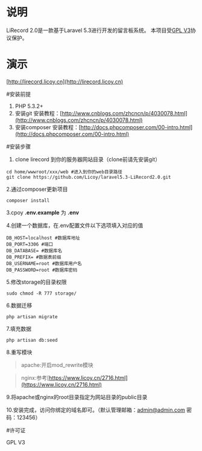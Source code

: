 # 说明
LiRecord 2.0是一款基于Laravel 5.3进行开发的留言板系统。
本项目受[GPL V3](http://www.gnu.org/licenses/gpl-3.0.html)协议保护。

# 演示
[http://lirecord.licoy.cn](http://lirecord.licoy.cn)

#安装前提
1. PHP 5.3.2+
1. 安装git
    安装教程：[http://www.cnblogs.com/zhcncn/p/4030078.html](http://www.cnblogs.com/zhcncn/p/4030078.html)
2. 安装composer
    安装教程：[http://docs.phpcomposer.com/00-intro.html](http://docs.phpcomposer.com/00-intro.html)

#安装步骤
1. clone lirecord 到你的服务器网站目录（clone前请先安装git）

```
cd home/wwwroot/xxx/web #进入到你的web目录路径
git clone https://github.com/Licoy/laravel5.3-LiRecord2.0.git
```

2.通过composer更新项目
```
composer install
```

3.cpoy  **.env.example**  为  **.env** 

4.创建一个数据库，在.env配置文件以下选项填入对应的值
```
DB_HOST=localhost #数据库地址
DB_PORT=3306 #端口
DB_DATABASE= #数据库名
DB_PREFIX= #数据表前缀
DB_USERNAME=root #数据库用户名
DB_PASSWORD=root #数据库密码
```

5.修改storage的目录权限
```
sudo chmod -R 777 storage/
```

6.数据迁移
```
php artisan migrate
```

7.填充数据
```
php artisan db:seed
```

8.重写模块
> apache:开启mod_rewrite模块

> nginx:参考[https://www.licoy.cn/2716.html](https://www.licoy.cn/2716.html)


9.将apache或nginx的root目录指定为网站目录的public目录


10.安装完成，访问你绑定的域名即可。（默认管理邮箱：admin@admin.com 密码：123456）

#许可证

GPL V3
